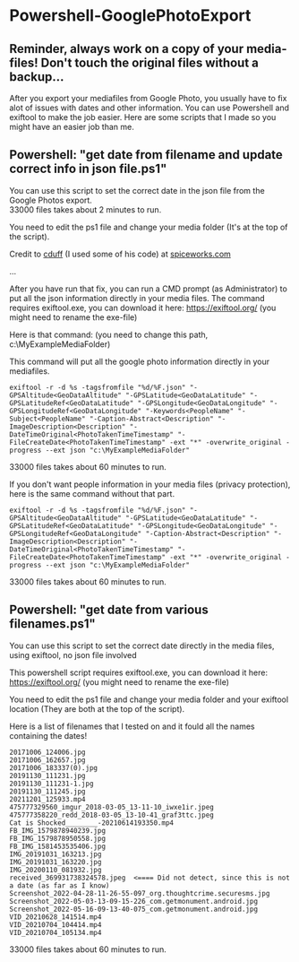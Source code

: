 # Powershell-GooglePhotoExport

## Reminder, always work on a copy of your media-files! Don't touch the original files without a backup...

After you export your mediafiles from Google Photo, you usually have to fix alot of issues with dates and other information. You can use Powershell and exiftool to make the job easier.
Here are some scripts that I made so you might have an easier job than me.

## Powershell:  "get date from filename and update correct info in json file.ps1"


You can use this script to set the correct date in the json file from the Google Photos export.<br>
33000 files takes about 2 minutes to run.

You need to edit the ps1 file and change your media folder (It's at the top of the script).

Credit to [cduff](https://community.spiceworks.com/people/craigduff) (I used some of his code) at [spiceworks.com](https://community.spiceworks.com/topic/1869414-find-date-in-a-file-name-and-split-it-off)

...

After you have run that fix, you can run a CMD prompt (as Administrator) to put all the json information directly in your media files.
The command requires exiftool.exe, you can download it here:
https://exiftool.org/ (you might need to rename the exe-file)

Here is that command: (you need to change this path, c:\MyExampleMediaFolder)

This command will put all the google photo information directly in your mediafiles.
```
exiftool -r -d %s -tagsfromfile "%d/%F.json" "-GPSAltitude<GeoDataAltitude" "-GPSLatitude<GeoDataLatitude" "-GPSLatitudeRef<GeoDataLatitude" "-GPSLongitude<GeoDataLongitude" "-GPSLongitudeRef<GeoDataLongitude" "-Keywords<PeopleName" "-Subject<PeopleName" "-Caption-Abstract<Description" "-ImageDescription<Description" "-DateTimeOriginal<PhotoTakenTimeTimestamp" "-FileCreateDate<PhotoTakenTimeTimestamp" -ext "*" -overwrite_original -progress --ext json "c:\MyExampleMediaFolder"
```
33000 files takes about 60 minutes to run.

If you don't want people information in your media files (privacy protection), here is the same command without that part.
```
exiftool -r -d %s -tagsfromfile "%d/%F.json" "-GPSAltitude<GeoDataAltitude" "-GPSLatitude<GeoDataLatitude" "-GPSLatitudeRef<GeoDataLatitude" "-GPSLongitude<GeoDataLongitude" "-GPSLongitudeRef<GeoDataLongitude" "-Caption-Abstract<Description" "-ImageDescription<Description" "-DateTimeOriginal<PhotoTakenTimeTimestamp" "-FileCreateDate<PhotoTakenTimeTimestamp" -ext "*" -overwrite_original -progress --ext json "c:\MyExampleMediaFolder"
```
33000 files takes about 60 minutes to run.


## Powershell:  "get date from various filenames.ps1"


You can use this script to set the correct date directly in the media files, using exiftool, no json file involved

This powershell script requires exiftool.exe, you can download it here:
https://exiftool.org/ (you might need to rename the exe-file)

You need to edit the ps1 file and change your media folder and your exiftool location (They are both at the top of the script).

Here is a list of filenames that I tested on and it fould all the names containing the dates!
```
20171006_124006.jpg
20171006_162657.jpg
20171006_183337(0).jpg
20191130_111231.jpg
20191130_111231-1.jpg
20191130_111245.jpg
20211201_125933.mp4
475777329560_imgur_2018-03-05_13-11-10_iwxe1ir.jpeg
475777358220_redd_2018-03-05_13-10-41_graf3ttc.jpeg
Cat is Shocked________-20210614193350.mp4
FB_IMG_1579878940239.jpg
FB_IMG_1579878950558.jpg
FB_IMG_1581453535406.jpg
IMG_20191031_163213.jpg
IMG_20191031_163220.jpg
IMG_20200110_081932.jpg
received_369931738324578.jpeg  <==== Did not detect, since this is not a date (as far as I know)
Screenshot_2022-04-28-11-26-55-097_org.thoughtcrime.securesms.jpg
Screenshot_2022-05-03-13-09-15-226_com.getmonument.android.jpg
Screenshot_2022-05-16-09-13-40-075_com.getmonument.android.jpg
VID_20210628_141514.mp4
VID_20210704_104414.mp4
VID_20210704_105134.mp4
```
33000 files takes about 60 minutes to run.
